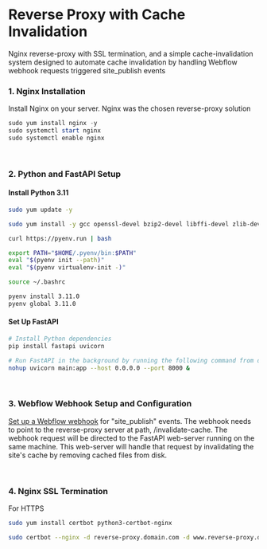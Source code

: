 # Reverse Proxy with Cache Invalidation
Nginx reverse-proxy with SSL termination, and a simple cache-invalidation system designed to automate cache invalidation by handling Webflow webhook requests triggered site_publish events

### 1. Nginx Installation
Install Nginx on your server. Nginx was the chosen reverse-proxy solution

```powershell
sudo yum install nginx -y
sudo systemctl start nginx
sudo systemctl enable nginx
```


<br>

### 2. Python and FastAPI Setup


#### Install Python 3.11

```bash
sudo yum update -y

sudo yum install -y gcc openssl-devel bzip2-devel libffi-devel zlib-devel bzip2 readline-devel sqlite sqlite-devel tk-devel xz-devel

curl https://pyenv.run | bash

export PATH="$HOME/.pyenv/bin:$PATH"
eval "$(pyenv init --path)"
eval "$(pyenv virtualenv-init -)"

source ~/.bashrc

pyenv install 3.11.0
pyenv global 3.11.0
```


#### Set Up FastAPI

```bash
# Install Python dependencies
pip install fastapi uvicorn

# Run FastAPI in the background by running the following command from directory where main.py is located
nohup uvicorn main:app --host 0.0.0.0 --port 8000 &
```

<br>

### 3. Webflow Webhook Setup and Configuration

[Set up a Webflow webhook](https://developers.webflow.com/data/v1.0.0/docs/webhooks-getting-started) for "site_publish" events. The webhook needs to point to the reverse-proxy server at path, /invalidate-cache. The webhook request will be directed to the FastAPI web-server running on the same machine. This web-server will handle that request by invalidating the site's cache by removing cached files from disk.

<br>

### 4. Nginx SSL Termination
For HTTPS

```bash
sudo yum install certbot python3-certbot-nginx

sudo certbot --nginx -d reverse-proxy.domain.com -d www.reverse-proxy.domain.com
```
